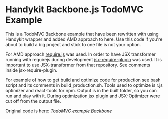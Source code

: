 # Handykit Backbone.js TodoMVC Example

This is a TodoMVC Backbone example that have been rewritten with using Handykit wrapper and added AMD approach
to here. Use this code if you're about to build a big project and stick to one file is not your option.

For AMD approach [require.js](http://requirejs.org/) was used.
In order to have JSX transformer running with requirejs during development [jsx-require-plugin](https://github.com/philix/jsx-requirejs-plugin)
was used. It is important to use JSX-transformer from that repository. See comments inside jsx-require-plugin.

For example of how to get build and optimize code for production see bash script and its comments in build_production.sh.
Tools used to optimize is r.js optimizer and react-tools for npm. Output is in the built folder, so you can run and play
with it. During optimization jsx plugin and JSX-Optimizer were cut off from the output file.

Original code is here: _[TodoMVC example Backbone](https://github.com/tastejs/todomvc/tree/gh-pages/architecture-examples/backbone)_

